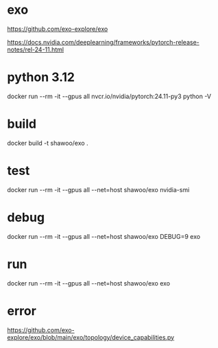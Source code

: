 # exo
https://github.com/exo-explore/exo

https://docs.nvidia.com/deeplearning/frameworks/pytorch-release-notes/rel-24-11.html

# python 3.12
docker run --rm -it --gpus all nvcr.io/nvidia/pytorch:24.11-py3 python -V

# build
docker build -t shawoo/exo .

# test
docker run --rm -it --gpus all --net=host shawoo/exo nvidia-smi

# debug
docker run --rm -it --gpus all --net=host shawoo/exo DEBUG=9 exo

# run
docker run --rm -it --gpus all --net=host shawoo/exo exo

# error 
https://github.com/exo-explore/exo/blob/main/exo/topology/device_capabilities.py
